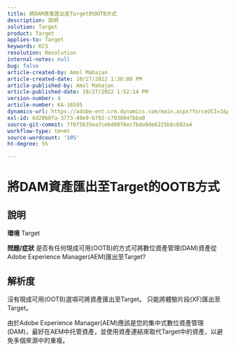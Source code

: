 ```yaml
---
title: 將DAM資產匯出至Target的OOTB方式
description: 說明
solution: Target
product: Target
applies-to: Target
keywords: KCS
resolution: Resolution
internal-notes: null
bug: false
article-created-by: Amol Mahajan
article-created-date: 10/27/2022 1:38:00 PM
article-published-by: Amol Mahajan
article-published-date: 10/27/2022 1:52:14 PM
version-number: 4
article-number: KA-16595
dynamics-url: https://adobe-ent.crm.dynamics.com/main.aspx?forceUCI=1&pagetype=entityrecord&etn=knowledgearticle&id=86fb7590-fc55-ed11-bba2-6045bd006793
exl-id: 6d20b8fa-3773-49e9-b792-c7038647bba0
source-git-commit: 7f0f5035ea7cebd60f6ec7bda9de6225b6c602a4
workflow-type: tm+mt
source-wordcount: '105'
ht-degree: 5%

---
```


# 將DAM資產匯出至Target的OOTB方式

## 說明

<b>環境</b>
Target


<b>問題/症狀</b>
是否有任何現成可用(OOTB)的方式可將數位資產管理(DAM)資產從Adobe Experience Manager(AEM)匯出至Target?


## 解析度


沒有現成可用(OOTB)選項可將資產匯出至Target。 只能將體驗片段(XF)匯出至Target。

由於Adobe Experience Manager(AEM)應該是您的集中式數位資產管理(DAM)，最好在AEM中托管資產，並使用資產連結來取代Target中的資產，以避免多個來源中的重複。
